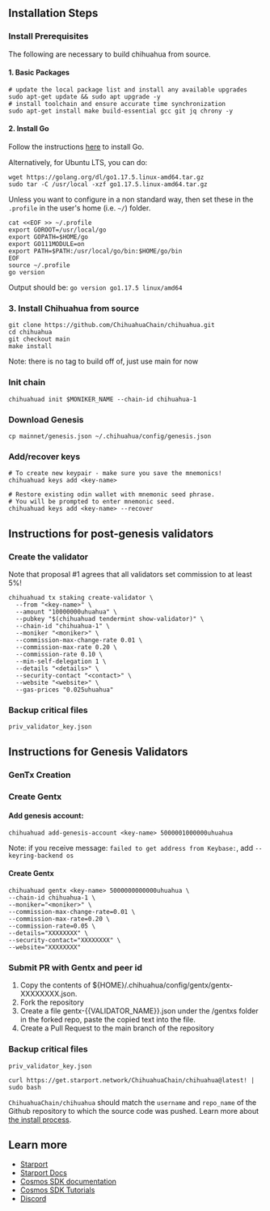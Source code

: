 ## Installation Steps

### Install Prerequisites 

The following are necessary to build chihuahua from source. 

#### 1. Basic Packages
```bash:
# update the local package list and install any available upgrades 
sudo apt-get update && sudo apt upgrade -y 
# install toolchain and ensure accurate time synchronization 
sudo apt-get install make build-essential gcc git jq chrony -y
```

#### 2. Install Go
Follow the instructions [here](https://golang.org/doc/install) to install Go.

Alternatively, for Ubuntu LTS, you can do:
```bash:
wget https://golang.org/dl/go1.17.5.linux-amd64.tar.gz
sudo tar -C /usr/local -xzf go1.17.5.linux-amd64.tar.gz
```

Unless you want to configure in a non standard way, then set these in the `.profile` in the user's home (i.e. `~/`) folder.

```bash:
cat <<EOF >> ~/.profile
export GOROOT=/usr/local/go
export GOPATH=$HOME/go
export GO111MODULE=on
export PATH=$PATH:/usr/local/go/bin:$HOME/go/bin
EOF
source ~/.profile
go version
```
Output should be: `go version go1.17.5 linux/amd64`

### 3. Install Chihuahua from source

```bash:
git clone https://github.com/ChihuahuaChain/chihuahua.git
cd chihuahua
git checkout main
make install
```
Note: there is no tag to build off of, just use main for now

### Init chain
```bash:
chihuahuad init $MONIKER_NAME --chain-id chihuahua-1
```

### Download Genesis
```bash:
cp mainnet/genesis.json ~/.chihuahua/config/genesis.json
```

### Add/recover keys
```bash:
# To create new keypair - make sure you save the mnemonics!
chihuahuad keys add <key-name> 

# Restore existing odin wallet with mnemonic seed phrase. 
# You will be prompted to enter mnemonic seed. 
chihuahuad keys add <key-name> --recover
```

## Instructions for post-genesis validators

### Create the validator

Note that proposal #1 agrees that all validators set commission to at
least 5%!

```bash:
chihuahuad tx staking create-validator \
  --from "<key-name>" \
  --amount "10000000uhuahua" \
  --pubkey "$(chihuahuad tendermint show-validator)" \
  --chain-id "chihuahua-1" \
  --moniker "<moniker>" \
  --commission-max-change-rate 0.01 \
  --commission-max-rate 0.20 \
  --commission-rate 0.10 \
  --min-self-delegation 1 \
  --details "<details>" \
  --security-contact "<contact>" \
  --website "<website>" \
  --gas-prices "0.025uhuahua"
```

### Backup critical files
```bash:
priv_validator_key.json
```

## Instructions for Genesis Validators

### GenTx Creation

### Create Gentx

#### Add genesis account:
```
chihuahuad add-genesis-account <key-name> 5000001000000uhuahua
```
Note: if you receive message: `failed to get address from Keybase:`, add `--keyring-backend os`

#### Create Gentx
```
chihuahuad gentx <key-name> 5000000000000uhuahua \
--chain-id chihuahua-1 \
--moniker="<moniker>" \
--commission-max-change-rate=0.01 \
--commission-max-rate=0.20 \
--commission-rate=0.05 \
--details="XXXXXXXX" \
--security-contact="XXXXXXXX" \
--website="XXXXXXXX"
```

### Submit PR with Gentx and peer id
1. Copy the contents of ${HOME}/.chihuahua/config/gentx/gentx-XXXXXXXX.json.
2. Fork the repository
3. Create a file gentx-{{VALIDATOR_NAME}}.json under the /gentxs folder in the forked repo, paste the copied text into the file.
4. Create a Pull Request to the main branch of the repository


### Backup critical files
```bash:
priv_validator_key.json
```

```
curl https://get.starport.network/ChihuahuaChain/chihuahua@latest! | sudo bash
```
`ChihuahuaChain/chihuahua` should match the `username` and `repo_name` of the Github repository to which the source code was pushed. Learn more about [the install process](https://github.com/allinbits/starport-installer).

## Learn more

- [Starport](https://github.com/tendermint/starport)
- [Starport Docs](https://docs.starport.network)
- [Cosmos SDK documentation](https://docs.cosmos.network)
- [Cosmos SDK Tutorials](https://tutorials.cosmos.network)
- [Discord](https://discord.gg/cosmosnetwork)




